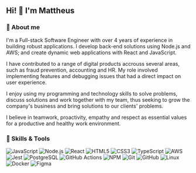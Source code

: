 ## Hi! 👋 I'm Mattheus

### 👤 About me

I'm a Full-stack Software Engineer with over 4 years of experience in building robust applications. I develop back-end solutions using Node.js and AWS; and create dynamic web applications with React and JavaScript.

I have contributed to a range of digital products accrouss several areas, such as fraud prevention, accounting and HR. My role involved implementing features and debugging issues that had a direct impact on user experience.

I enjoy using my programming and technology skills to solve problems, discuss solutions and work together with my team, thus seeking to grow the company's business and bring solutions to our clients' problems.

I believe in teamwork, proactivity, empathy and respect as essential values for a productive and healthy work environment.

### 🔧 Skills & Tools
![JavaScript](https://img.shields.io/badge/-JavaScript-black?style=for-the-badge&logo=javascript)
![Node.js](https://img.shields.io/badge/Node.js-339933.svg?style=for-the-badge&logo=node.js&logoColor=white)
![React](https://img.shields.io/badge/-React-20232a?style=for-the-badge&logo=react)
![HTML5](https://img.shields.io/badge/-HTML5-E34F26?style=for-the-badge&logo=html5&logoColor=white)
![CSS3](https://img.shields.io/badge/-CSS3-1572B6?style=for-the-badge&logo=css3)
![TypeScript](https://img.shields.io/badge/-TypeScript-white?style=for-the-badge&logo=typescript)
![AWS](https://img.shields.io/badge/-AWS-FF9900?style=for-the-badge&logo=amazonwebservices)
![Jest](https://img.shields.io/badge/-Jest-C21325?style=for-the-badge&logo=jest)
![PostgreSQL](https://img.shields.io/badge/-PostgreSQL-b3cee6?style=for-the-badge&logo=githubactions)
![GitHub Actions](https://img.shields.io/badge/-GitHub%20Actions-white?style=for-the-badge&logo=githubactions)
![NPM](https://img.shields.io/badge/NPM-CB3837.svg?style=for-the-badge&logo=npm)
![Git](https://img.shields.io/badge/-Git-black?style=for-the-badge&logo=git)
![GitHub](https://img.shields.io/badge/-GitHub-181717?style=for-the-badge&logo=github)
![Linux](https://img.shields.io/badge/-Linux-white?style=for-the-badge&logo=linux)
![Docker](https://img.shields.io/badge/-Docker-black?style=for-the-badge&logo=docker)
![Figma](https://img.shields.io/badge/-Figma-white?style=for-the-badge&logo=figma)

<!--
<a href="https://www.linkedin.com/in/mattheuseinloft/" rel="noopener noreferrer">
  <img alt="LinkedIn" src="https://img.shields.io/badge/-LinkedIn-blue?style=flat-square&logo=Linkedin&logoColor=white"/>
</a>

Here are some ideas to get you started:

- 🔭 I’m currently working on ...
- 🌱 I’m currently learning ...
- 👯 I’m looking to collaborate on ...
- 🤔 I’m looking for help with ...
- 💬 Ask me about ...
- 📫 How to reach me: ...
- 😄 Pronouns: ...
- ⚡ Fun fact: ...
-->
